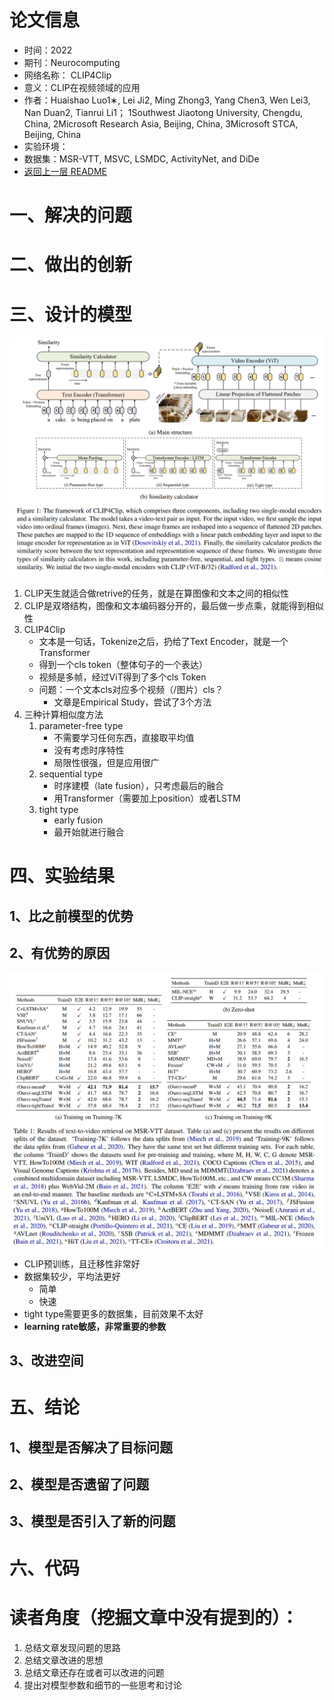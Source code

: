 # 论文信息
- 时间：2022
- 期刊：Neurocomputing
- 网络名称： CLIP4Clip
- 意义：CLIP在视频领域的应用
- 作者：Huaishao Luo1∗, Lei Ji2, Ming Zhong3, Yang Chen3, Wen Lei3, Nan Duan2, Tianrui Li1； 1Southwest Jiaotong University, Chengdu, China, 2Microsoft Research Asia, Beijing, China, 3Microsoft STCA, Beijing, China
- 实验环境：
- 数据集：MSR-VTT, MSVC, LSMDC, ActivityNet, and DiDe
- [返回上一层 README](../README.md)
# 一、解决的问题

# 二、做出的创新

# 三、设计的模型
![CLIP4Clip framework](../pictures/CLIP4Clip/CLIP4Clip%20framework.png)
1. CLIP天生就适合做retrive的任务，就是在算图像和文本之间的相似性
2. CLIP是双塔结构，图像和文本编码器分开的，最后做一步点乘，就能得到相似性
3. CLIP4Clip
    - 文本是一句话，Tokenize之后，扔给了Text Encoder，就是一个Transformer
    - 得到一个cls token（整体句子的一个表达）
    - 视频是多帧，经过ViT得到了多个cls Token
    - 问题：一个文本cls对应多个视频（/图片）cls？
        - 文章是Empirical Study，尝试了3个方法
4. 三种计算相似度方法
    1. parameter-free type
        - 不需要学习任何东西，直接取平均值
        - 没有考虑时序特性
        - 局限性很强，但是应用很广
    2. sequential type
        - 时序建模（late fusion），只考虑最后的融合
        - 用Transformer（需要加上position）或者LSTM
    3. tight type
        - early fusion
        - 最开始就进行融合
# 四、实验结果

## 1、比之前模型的优势

## 2、有优势的原因
![CLIP4Clip result](../pictures/CLIP4Clip/CLIP4Clip%20result.png)
- CLIP预训练，且迁移性非常好
- 数据集较少，平均法更好
    - 简单
    - 快速
- tight type需要更多的数据集，目前效果不太好
- **learning rate敏感，非常重要的参数**
## 3、改进空间

# 五、结论

## 1、模型是否解决了目标问题

## 2、模型是否遗留了问题

## 3、模型是否引入了新的问题

# 六、代码

# 读者角度（挖掘文章中没有提到的）：
1. 总结文章发现问题的思路
2. 总结文章改进的思想
3. 总结文章还存在或者可以改进的问题
4. 提出对模型参数和细节的一些思考和讨论
